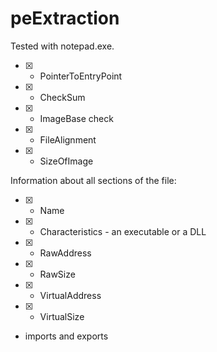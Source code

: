 # peExtraction
Tested with notepad.exe.

- [x]  - PointerToEntryPoint
- [x]  - CheckSum
- [x]  - ImageBase check
- [x]  - FileAlignment
- [x]  - SizeOfImage

Information about all sections of the file:

- [x]  - Name
- [x]  - Characteristics - an executable or a DLL
- [x]  - RawAddress
- [x]  - RawSize
- [x]  - VirtualAddress
- [x]  - VirtualSize
- imports and exports
